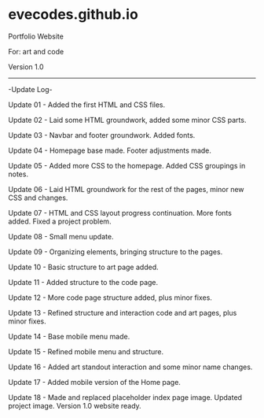 # evecodes.github.io
Portfolio Website

For: art and code

Version 1.0 

--------

-Update Log-

Update 01 - Added the first HTML and CSS files.

Update 02 - Laid some HTML groundwork, added some minor CSS parts.

Update 03 - Navbar and footer groundwork. Added fonts.

Update 04 - Homepage base made. Footer adjustments made.

Update 05 - Added more CSS to the homepage. Added CSS groupings in notes.

Update 06 - Laid HTML groundwork for the rest of the pages, minor new CSS and changes.

Update 07 - HTML and CSS layout progress continuation. More fonts added. Fixed a project problem.

Update 08 - Small menu update.

Update 09 - Organizing elements, bringing structure to the pages.

Update 10 - Basic structure to art page added.

Update 11 - Added structure to the code page.

Update 12 - More code page structure added, plus minor fixes.

Update 13 - Refined structure and interaction code and art pages, plus minor fixes.

Update 14 - Base mobile menu made.

Update 15 - Refined mobile menu and structure.

Update 16 - Added art standout interaction and some minor name changes.

Update 17 - Added mobile version of the Home page.

Update 18 - Made and replaced placeholder index page image. Updated project image. Version 1.0 website ready.